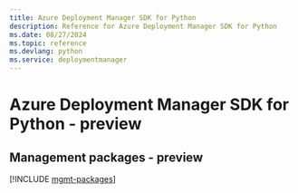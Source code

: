 ```yaml
---
title: Azure Deployment Manager SDK for Python
description: Reference for Azure Deployment Manager SDK for Python
ms.date: 08/27/2024
ms.topic: reference
ms.devlang: python
ms.service: deploymentmanager
---
```

# Azure Deployment Manager SDK for Python - preview

## Management packages - preview
[!INCLUDE [mgmt-packages](deployment-manager-mgmt-index.md)]